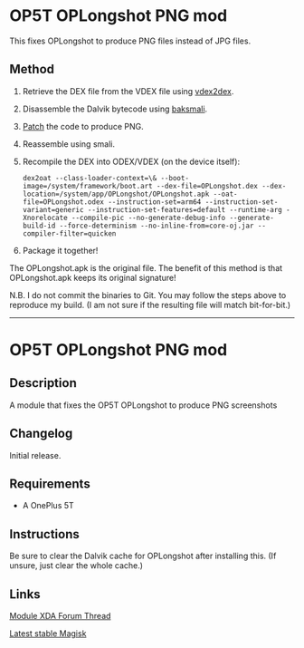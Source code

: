 # OP5T OPLongshot PNG mod

This fixes OPLongshot to produce PNG files instead of JPG files.

## Method

1. Retrieve the DEX file from the VDEX file using [vdex2dex](https://github.com/angelsl/vdex2dex).
2. Disassemble the Dalvik bytecode using [baksmali](https://github.com/JesusFreke/smali).
3. [Patch](https://github.com/angelsl/op5tlongshotpng/commit/smali) the code to produce PNG.
4. Reassemble using smali.
5. Recompile the DEX into ODEX/VDEX (on the device itself):

   `dex2oat --class-loader-context=\& --boot-image=/system/framework/boot.art --dex-file=OPLongshot.dex --dex-location=/system/app/OPLongshot/OPLongshot.apk --oat-file=OPLongshot.odex --instruction-set=arm64 --instruction-set-variant=generic --instruction-set-features=default --runtime-arg -Xnorelocate --compile-pic --no-generate-debug-info --generate-build-id --force-determinism --no-inline-from=core-oj.jar --compiler-filter=quicken`
6. Package it together!

The OPLongshot.apk is the original file. The benefit of this method is that OPLongshot.apk keeps its original signature!

N.B. I do not commit the binaries to Git. You may follow the steps above to reproduce my build. (I am not sure if the resulting file will match bit-for-bit.)

---

# **OP5T OPLongshot PNG mod**

## Description

A module that fixes the OP5T OPLongshot to produce PNG screenshots

## Changelog

Initial release.

## Requirements

- A OnePlus 5T

## Instructions

Be sure to clear the Dalvik cache for OPLongshot after installing this. (If unsure, just clear the whole cache.)

## Links
[Module XDA Forum Thread](https://forum.xda-developers.com/apps/magisk/module-png-patch-op5t-oplongshot-t3780355)

[Latest stable Magisk](http://www.tiny.cc/latestmagisk)
